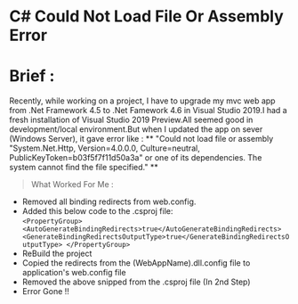 # C# Could Not Load File Or Assembly Error

# Brief : 
Recently, while working on a project, I have to upgrade my mvc web app from .Net Framework 4.5 to .Net Famework 4.6 in Visual Studio 2019.I had a fresh installation of Visual Studio 2019 Preview.All seemed good in development/local environment.But when I updated the app on sever (Windows Server),
it gave error like : ** "Could not load file or assembly "System.Net.Http, Version=4.0.0.0, Culture=neutral, PublicKeyToken=b03f5f7f11d50a3a" or one of its dependencies. The system cannot find the file specified." **

> What Worked For Me :
- Removed all binding redirects from web.config.
- Added this below code to the .csproj file: <br/>
 `<PropertyGroup>
  <AutoGenerateBindingRedirects>true</AutoGenerateBindingRedirects>
  <GenerateBindingRedirectsOutputType>true</GenerateBindingRedirectsOutputType>
  </PropertyGroup>`
- ReBuild the project
- Copied the redirects from the (WebAppName).dll.config file to application's web.config file
- Removed the above snipped from the .csproj file (In 2nd Step)
- Error Gone !!
